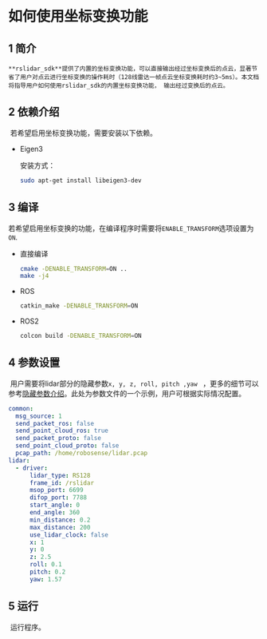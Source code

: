 # 如何使用坐标变换功能

## 1 简介

 	**rslidar_sdk**提供了内置的坐标变换功能，可以直接输出经过坐标变换后的点云，显著节省了用户对点云进行坐标变换的操作耗时（128线雷达一帧点云坐标变换耗时约3~5ms）。本文档将指导用户如何使用rslidar_sdk的内置坐标变换功能， 输出经过变换后的点云。 

## 2 依赖介绍

​	若希望启用坐标变换功能，需要安装以下依赖。

- Eigen3 

  安装方式：

  ```bash
  sudo apt-get install libeigen3-dev
  ```

## 3 编译

​	若希望启用坐标变换的功能，在编译程序时需要将```ENABLE_TRANSFORM```选项设置为```ON```.

- 直接编译

  ```bash
  cmake -DENABLE_TRANSFORM=ON ..
  make -j4
  ```

- ROS

  ```bash
  catkin_make -DENABLE_TRANSFORM=ON
  ```

- ROS2

  ```bash
  colcon build -DENABLE_TRANSFORM=ON
  ```

## 4 参数设置

​	用户需要将lidar部分的隐藏参数```x, y, z, roll, pitch ,yaw ``` ，更多的细节可以参考[隐藏参数介绍](../intro/hiding_parameters_intro.md)。此处为参数文件的一个示例，用户可根据实际情况配置。

```yaml
common:
  msg_source: 1                                       
  send_packet_ros: false                                
  send_point_cloud_ros: true                            
  send_packet_proto: false                              
  send_point_cloud_proto: false                         
  pcap_path: /home/robosense/lidar.pcap     
lidar:
  - driver:
      lidar_type: RS128            
      frame_id: /rslidar           
      msop_port: 6699              
      difop_port: 7788             
      start_angle: 0               
      end_angle: 360             
      min_distance: 0.2            
      max_distance: 200           
      use_lidar_clock: false       
	  x: 1
	  y: 0
	  z: 2.5
	  roll: 0.1
	  pitch: 0.2
	  yaw: 1.57
```

## 5 运行

​	运行程序。